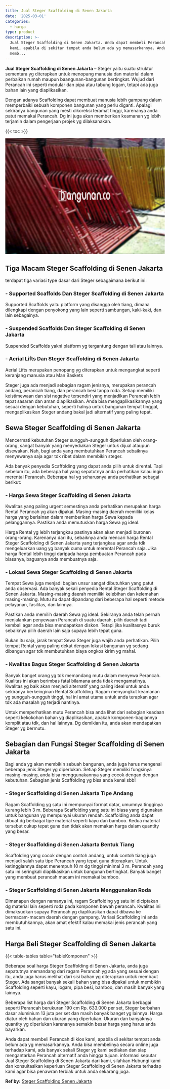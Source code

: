 ```yaml
---
title: Jual Steger Scaffolding di Senen Jakarta
date: '2025-03-01'
categories:
  - harga
type: product
description: >-
  Jual Steger Scaffolding di Senen Jakarta. Anda dapat membeli Perancah di kios
  kami, apabila di sekitar tempat anda belum ada yg memasarkannya. Anda bisa
  memb...
---
```


**Jual Steger Scaffolding di Senen Jakarta** – Steger yaitu suatu struktur sementara yg diterapkan untuk menopang manusia dan material dalam perbaikan rumah maupun baangunan-bangunan bertingkat. Wujud dari Perancah ini seperti modular dan pipa atau tabung logam, tetapi ada juga bahan lain yang diaplikasikan.

Dengan adanya Scaffolding dapat membuat manusia lebih gampang dalam memperbaiki sebuah komponen bangunan yang perlu diganti. Apalagi sekiranya bangunan yang mesti dikoreksi teramat tinggi, karenanya anda patut memakai Perancah. Dg ini juga akan memberikan keamanan yg lebih terjamin dalam pengerjaan projek yg dilaksanakan.

{{< toc >}}

![Jual Steger Scaffolding di Senen Jakarta](/images/sewa-scaffolding-steger-30.png)

## Tiga Macam Steger Scaffolding di Senen Jakarta

terdapat tiga variasi type dasar dari Steger sebagaimana berikut ini:

### \- Supported Scaffolds Dan Steger Scaffolding di Senen Jakarta

Supported Scaffolds yaitu platform yang disangga oleh tiang, dimana dilengkapi dengan penyokong yang lain seperti sambungan, kaki-kaki, dan lain sebagainya.

### \- Suspended Scaffolds Dan Steger Scaffolding di Senen Jakarta

Suspended Scaffolds yakni platform yg tergantung dengan tali atau lainnya.

### \- Aerial Lifts Dan Steger Scaffolding di Senen Jakarta

Aerial Lifts merupakan penopang yg diterapkan untuk mengangkat seperti keranjang manusia atau Man Baskets

Steger juga ada menjadi sebagian ragam jenisnya, merupakan perancah andang, perancah tiang, dan perancah besi tanpa roda. Setiap memiliki keistimewaan dan sisi negative tersendiri yang menjadikan Perancah lebih tepat sasaran dan aman diaplikasikan. Anda bisa mengaplikasikannya yang sesuai dengan kebutuhan, seperti halnya untuk bangunan tempat tinggal, mengaplikasikan Steger andang bakal jadi alternatif yang paling tepat.

## Sewa Steger Scaffolding di Senen Jakarta

Mencermati kebutuhan Steger sungguh-sungguh diperlukan oleh orang-orang, sangat banyak yang menyediakan Steger untuk dijual ataupun disewakan. Nah, bagi anda yang membutuhkan Perancah sebaiknya menyewanya saja agar tdk ribet dalam membikin steger.

Ada banyak penyedia Scaffolding yang dapat anda pilih untuk dirental. Tapi sebelum itu, ada beberapa hal yang sepatutnya anda perhatikan kalau ingin merental Perancah. Beberapa hal yg seharusnya anda perhatikan sebagai berikut:

### \- Harga Sewa Steger Scaffolding di Senen Jakarta

Kwalitas yang paling urgent semestinya anda perhatikan merupakan harga Rental Perancah yg akan dipakai. Masing-masing daerah memiliki kelas harga yang berlainan dalam memberikan harga Sewa kepada pelanggannya. Pastikan anda memutuskan harga Sewa yg ideal.

Harga Rental yg lebih terjangkau pastinya akan akan menjadi buronan orang-orang. Karenanya dari itu, sebaiknya anda mencari harga Rental Steger Scaffolding di Senen Jakarta yang terjangkau agar anda tdk mengeluarkan uang yg banyak cuma untuk merental Perancah saja. Jika harga Rental lebih tinggi daripada harga pembuatan Perancah pada biasanya, bagusnya anda membuatnya saja.

### \- Lokasi Sewa Steger Scaffolding di Senen Jakarta

Tempat Sewa juga menjadi bagian unsur sangat dibutuhkan yang patut anda observasi. Ada banyak sekali penyedia Rental Steger Scaffolding di Senen Jakarta. Masing-masing daerah memiliki kelebihan dan kelemahan masing-masing. Mutu itu dapat dipandang dari beberapa hal seperti metode pelayanan, fasilitas, dan lainnya.

Pastikan anda memilih daerah Sewa yg ideal. Sekiranya anda telah pernah menjalankan penyewaan Perancah di suatu daerah, pilih daerah tadi kembali agar anda bisa mendapatkan diskon. Tetapi jika kualitasnya buruk sebaiknya pilih daerah lain saja supaya lebih tepat guna.

Bukan itu saja, jarak tempat Sewa Steger juga wajib anda perhatikan. Pilih tempat Rental yang paling dekat dengan lokasi bangunan yg sedang dibangun agar tdk membutuhkan biaya ongkos kirim yg mahal.

### \- Kwalitas Bagus Steger Scaffolding di Senen Jakarta

Banyak banget orang yg tdk memandang mutu dalam menyewa Perancah. Kualitas ini akan berimbas fatal bilamana anda tidak mengamatinya. Kwalitas yg baik akan menjadi alternatif yang paling ideal untuk anda sekiranya berkeinginan Rental Scaffolding. Ragam menyangkut keamanan yg sungguh-sungguh tinggi, hal ini amat utama untuk anda terapkan agar tdk ada masalah yg terjadi nantinya.

Untuk memperhatikan mutu Perancah bisa anda lihat dari sebagian keadaan seperti kekokohan bahan yg diaplikasikan, apakah komponen-bagiannya komplit atau tdk, dan hal lainnya. Dg demikian itu, anda akan mendapatkan Steger yg bermutu.

## Sebagian dan Fungsi Steger Scaffolding di Senen Jakarta

Bagi anda yg akan membikin sebuah bangunan, anda juga harus mengenal beberapa jenis Steger yg diperlukan. Setiap Steger memiliki fungsinya masing-masing, anda bisa menggunakannya yang cocok dengan dengan kebutuhan. Sebagian jenis Scaffolding yg bisa anda kenal sbb!

### \- Steger Scaffolding di Senen Jakarta Tipe Andang

Ragam Scaffolding yg satu ini mempunyai format datar, umumnya tingginya kurang lebih 3 m. Beberapa Scaffolding yang satu ini biasa yang digunakan untuk bangunan yg mempunyai ukuran rendah. Scaffolding anda dapat dibuat dg berbagai tipe material seperti kayu dan bamboo. Kedua material tersebut cukup tepat guna dan tidak akan memakan harga dalam quantity yang besar.

### \- Steger Scaffolding di Senen Jakarta Bentuk Tiang

Scaffolding yang cocok dengan contoh andang, untuk contoh tiang juga menjadi salah satu tipe Perancah yang tepat guna diterapkan. Untuk ketinggiannya dapat menempuh 10 m dg tinggi minimal 3 m. Perancah yang satu ini seringkali diaplikasikan untuk bangunan bertingkat. Banyak banget yang membuat perancah macam ini memakai bamboo.

### \- Steger Scaffolding di Senen Jakarta Menggunakan Roda

Dimanapun dengan namanya ini, ragam Scaffolding yg satu ini diciptakan dg material lain seperti roda pada komponen bawah perancah. Kwalitas ini dimaksudkan supaya Perancah yg diaplikasikan dapat dibawa ke bermacam-macam daerah dengan gampang. Variasi Scaffolding ini anda membutuhkannya, akan amat efektif kalau memakai jenis perancah yang satu ini.

## Harga Beli Steger Scaffolding di Senen Jakarta

{{< table-tables table="tableKomponen" >}}

Beberapa soal harga Steger Scaffolding di Senen Jakarta, anda juga sepatutnya memandang dari ragam Perancah yg ada yang sesuai dengan itu, anda juga harus melihat dari sisi bahan yg diterapkan untuk membaut Steger. Ada sangat banyak sekali bahan yang bisa dipakai untuk membikin Scaffolding seperti kayu, logam, pipa besi, bamboo, dan masih banyak yang lainnya.

Beberapa list harga dari Steger Scaffolding di Senen Jakarta berbagai seperti Perancah berukuran 190 cm Rp. 633.000 per set, Steger berbahan dasar aluminium 13 juta per set dan masih banyak banget yg lainnya. Harga diatur oleh bahan dan ukuran yang diperlukan. Ukuran dan banyaknya quantity yg diperlukan karenanya semakin besar harga yang harus anda bayarkan.

Anda dapat membeli Perancah di kios kami, apabila di sekitar tempat anda belum ada yg memasarkannya. Anda bisa membelinya secara online juga terhadap kami, ada banyak sekali Steger yg kami sediakan dan siap mengantarkan Perancah alternatif anda hingga tujuan. informasi seputar Jual Steger Scaffolding di Senen Jakarta dari kami, silahkan Hubungi kami dan konsultasikan keperluan Steger Scaffolding di Senen Jakarta terhadap kami agar bisa penawran terbiak untuk anda sekarang juga.

**Ref by:** [Steger Scaffolding Senen Jakarta](https://id.wikipedia.org/wiki/Steger)
